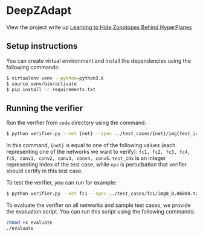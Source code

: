 # DeepZAdapt

View the project write up [Learning to Hide Zonotopes Behind HyperPlanes](https://www.overleaf.com/read/wrtspffvnxzh)

## Setup instructions

You can create virtual environment and install the dependencies using the following commands:

```bash
$ virtualenv venv --python=python3.6
$ source venv/bin/activate
$ pip install -r requirements.txt
```

## Running the verifier

Run the verifier from `code` directory using the command:

```bash
$ python verifier.py --net {net} --spec ../test_cases/{net}/img{test_idx}_{eps}.txt
```

In this command, `{net}` is equal to one of the following values (each representing one of the networks we want to verify): `fc1, fc2, fc3, fc4, fc5, conv1, conv2, conv3, conv4, conv5`.
`test_idx` is an integer representing index of the test case, while `eps` is perturbation that verifier should certify in this test case.

To test the verifier, you can run for example:

```bash
$ python verifier.py --net fc1 --spec ../test_cases/fc1/img0_0.06000.txt
```

To evaluate the verifier on all networks and sample test cases, we provide the evaluation script.
You can run this script using the following commands:

```bash
chmod +x evaluate
./evaluate
```
